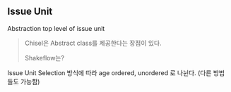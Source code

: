 ## Issue Unit

Abstraction top level of issue unit

> Chisel은 Abstract class를 제공한다는 장점이 있다.
>
> Shakeflow는?

Issue Unit Selection 방식에 따라 age ordered, unordered 로 나뉜다. (다른 방법들도 가능함)

